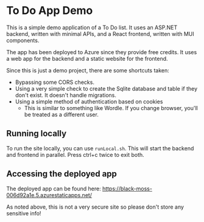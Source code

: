 # To Do App Demo

This is a simple demo application of a To Do list. It uses an ASP.NET backend, written with minimal APIs, and a React frontend, written with MUI components.

The app has been deployed to Azure since they provide free credits. It uses a web app for the backend and a static website for the frontend.

Since this is just a demo project, there are some shortcuts taken:

- Bypassing some CORS checks.
- Using a very simple check to create the Sqlite database and table if they don't exist. It doesn't handle migrations.
- Using a simple method of authentication based on cookies
  - This is similar to something like Wordle. If you change browser, you'll be treated as a different user.

## Running locally

To run the site locally, you can use `runLocal.sh`. This will start the backend and frontend in parallel. Press ctrl+c twice to exit both.

## Accessing the deployed app

The deployed app can be found here:
https://black-moss-006d92a1e.5.azurestaticapps.net/

As noted above, this is not a very secure site so please don't store any sensitive info!
